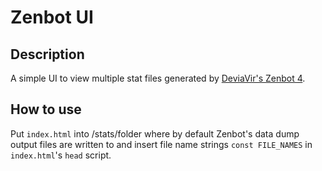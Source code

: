 # Zenbot UI

## Description
A simple UI to view multiple stat files generated by [DeviaVir's Zenbot 4](https://github.com/DeviaVir/zenbot/).

## How to use
Put `index.html` into /stats/folder where by default Zenbot's data dump output files are written to and insert file name strings `const FILE_NAMES` in `index.html`'s `head` script.